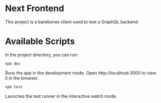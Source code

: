 # Next Frontend
This project is a barebones client used to test a GraphQL backend.


 # Available Scripts
In the project directory, you can run:
```bash
npm dev
```
Runs the app in the development mode.
Open http://localhost:3000 to view it in the browser.

```bash
npm test
```

Launches the test runner in the interactive watch mode.<br>
